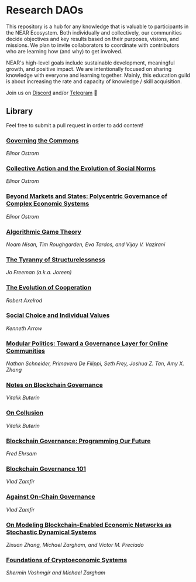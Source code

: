 # Research DAOs

This repository is a hub for any knowledge that is valuable to participants in the NEAR Ecosystem. Both individually and collectively, our communities decide objectives and key results based on their purposes, visions, and missions. We plan to invite collaborators to coordinate with contributors who are learning how (and why) to get involved.

NEAR's high-level goals include sustainable development, meaningful growth, and positive impact. We are intentionally focused on sharing knowledge with everyone and learning together. Mainly, this education guild is about increasing the rate and capacity of knowledge / skill acquisition.

Join us on [Discord](https://discord.gg/khhupqaC9q) and/or [Telegram](https://t.me/NEARedu) 🙂

## Library

Feel free to submit a pull request in order to add content!


### [Governing the Commons](https://wtf.tw/ref/ostrom_1990.pdf)

*Elinor Ostrom*

### [Collective Action and the Evolution of Social Norms](https://pubs.aeaweb.org/doi/pdfplus/10.1257/jep.14.3.137)

*Elinor Ostrom*

### [Beyond Markets and States: Polycentric Governance of Complex Economic Systems](https://www.nobelprize.org/uploads/2018/06/ostrom_lecture.pdf)

*Elinor Ostrom*


### [Algorithmic Game Theory](https://www.cs.cmu.edu/~sandholm/cs15-892F13/algorithmic-game-theory.pdf)

*Noam Nisan, Tim Roughgarden, Eva Tardos, and Vijay V. Vazirani*


### [The Tyranny of Structurelessness](https://www.jofreeman.com/joreen/tyranny.htm)

*Jo Freeman (a.k.a. Joreen)*


### [The Evolution of Cooperation](https://ee.stanford.edu/~hellman/Breakthrough/book/pdfs/axelrod.pdf)

*Robert Axelrod*


### [Social Choice and Individual Values](https://cowles.yale.edu/sites/default/files/files/pub/mon/m12-all.pdf)

*Kenneth Arrow*


### [Modular Politics: Toward a Governance Layer for Online Communities](https://arxiv.org/abs/2005.13701)

*Nathan Schneider, Primavera De Filippi, Seth Frey, Joshua Z. Tan, Amy X. Zhang*


### [Notes on Blockchain Governance](https://vitalik.ca/general/2017/12/17/voting.html)

*Vitalik Buterin*

### [On Collusion](https://vitalik.ca/general/2019/04/03/collusion.html)

*Vitalik Buterin*


### [Blockchain Governance: Programming Our Future](https://medium.com/@FEhrsam/blockchain-governance-programming-our-future-c3bfe30f2d74)

*Fred Ehrsam*


### [Blockchain Governance 101](https://blog.goodaudience.com/blockchain-governance-101-eea5201d7992)

*Vlad Zamfir*

### [Against On-Chain Governance](https://medium.com/@Vlad_Zamfir/against-on-chain-governance-a4ceacd040ca)

*Vlad Zamfir*


### [On Modeling Blockchain-Enabled Economic Networks as Stochastic Dynamical Systems](https://appliednetsci.springeropen.com/articles/10.1007/s41109-020-0254-9)

*Zixuan Zhang, Michael Zargham, and Victor M. Preciado*


### [Foundations of Cryptoeconomic Systems](https://assets.pubpub.org/sy02t720/31581340240758.pdf)

*Shermin Voshmgir and Michael Zargham*
